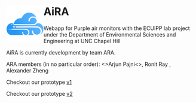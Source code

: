
<h1>AiRA
<href="arabeta.github.io">
<img align="left" width="100" height="100" src="https://raw.githubusercontent.com/arabeta/AiRA/main/src/img/AiRA_dark_512.png ">
</href>
</h1>

Webapp for Purple air monitors with the ECUIPP lab project under the Department of Environmental Sciences and Engineering at UNC Chapel Hill

AiRA is currently development by team ARA. 

ARA members (in no particular order):
<>Arjun Pajni<>, Ronit Ray , Alexander Zheng

Checkout our prototype <a href=arabeta.github.io/AiRA/src>v1</a>

Checkout our prototype <a href=arabeta.github.io/AiRA/src>v2</a>
